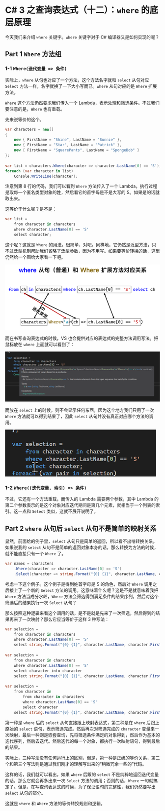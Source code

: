 # C# 3 之查询表达式（十二）：`where` 的底层原理

今天我们来介绍 `where` 关键字。`where` 关键字对于 C# 编译器又是如何实现的呢？

## Part 1 `Where` 方法组

### 1-1 `Where(迭代变量 => 条件)`

实际上，`where` 从句也对应了一个方法，这个方法名字就和 `select` 从句对应 `Select` 方法一样，名字就换了一下大小写而已。`where` 从句对应的是 `Where` 扩展方法。

`Where` 这个方法仍然要求我们传入一个 Lambda，表示处理和筛选条件。不过我们要注意的是，`Where` 也有重载。

先来说等价的这个。

```csharp
var characters = new[]
{
    new { FirstName = "Shine", LastName = "Sunnie" },
    new { FirstName = "Star", LastName = "Patrick" },
    new { FirstName = "SquarePants", LastName = "SpongeBob" }
};

var list = characters.Where(character => character.LastName[0] == 'S');
foreach (var character in list)
    Console.WriteLine(character);
```

注意到第 8 行的代码，我们可以看到 `Where` 方法传入了一个 Lambda，执行过程是取每一个匿名类型对象的姓，然后看它的首字母是不是大写的 S。如果是的话就取出来。

这等价于什么呢？是不是：

```csharp
var list =
    from character in characters
    where character.LastName[0] == 'S'
    select character;
```

这个呢？这就是 `Where` 的用法。很简单，对吧。同样地，它仍然是泛型方法，只不过泛型机制帮助我们省略了泛型参数，因为不用写。如果要等价转换的话，这里仍然给一个图给大家看一下吧。

![](pic/108/108-01.png)

而在书写查询表达式的时候，VS 也会提供对应的表达式的完整方法调用写法。把鼠标放在 `where` 上面就可以看到了：

![](pic/108/108-02.png)

而放在 `select` 上的时候，则不会显示任何东西，因为这个地方我们只用了一次 `Where` 方法就可以得到结果了，因此 `select` 从句并没有真正对应哪个方法的调用。

![](pic/108/108-03.png)

### 1-2 `Where((迭代变量, 索引) => 条件)`

不过，它还有一个方法重载，而传入的 Lambda 需要两个参数，其中 Lambda 的第二个参数表示的是这个对象对应迭代期间是第几个元素，就相当于一个列表的索引。这一点和 `Select` 类似，这就不展开说明了。

## Part 2 `where` 从句后 `select` 从句不是简单的映射关系

显然，前面给的例子里，`select` 从句只是简单的返回，所以看不出啥转换关系。如果说我的 `select` 从句不是简单的返回对象本身的话，那么转换为方法的时候，就不能直接只有一个 `Where` 了。

```csharp
var names = characters
    .Where(character => character.LastName[0] == 'S')
    .Select(character => string.Format("{0} {1}", character.LastName, character.FirstName));
```

考虑一下这个例子。这个例子是得到姓首字母是 S 的角色，然后对 `Where` 调用之后接上了一个新的 `Select` 方法的调用。这意味着什么呢？这是不是就意味着我把 `Where` 方法当成分水岭，`Where` 方法会筛选得到满足条件的结果序列，然后对这个筛选后的结果执行一次 `Select` 从句？

那么按照这种逻辑来看这个调用的话，是不是就是先来了一次筛选，然后得到的结果再来了一次映射？那么它应当等价于这样 3 种写法：

```csharp
var selection =
    from character in characters
    where character.LastName[0] == 'S'
    select string.Format("{0} {1}", character.LastName, character.FirstName);

var selection =
    from character in characters
    where character.LastName[0] == 'S'
    select character into character
    select string.Format("{0} {1}", character.LastName, character.FirstName);

var selection =
    from character in
        from character in characters
        where character.LastName[0] == 'S'
        select character
    select string.Format("{0} {1}", character.LastName, character.FirstName);
```

第一种是 `where` 后的 `select` 从句直接跟上映射表达式，第二种是在 `where` 后跟上原始的 `select` 语句，表示筛选完成。然后再次对筛选完成的 `character` 变量来一次映射，最后一种则是嵌套查询，先将筛选条件满足的对象得到，然后作为基本的迭代序列，然后去迭代。然后迭代的每一个对象，都执行一次映射语句，得到最后的结果。

实际上，三种写法没有任何运行上的区别，但是，第一种是正统的等价关系，第二个和第三个写法则是通过我们刚才的理解写出来的“稍微冗余一些的”代码。

这样的话，我们就可以看出，如果 `where` 后跟的 `select` 不是纯粹地返回迭代变量的话，那么它就会再多出来一次 `Select` 方法的调用；否则的话，`Where` 一句就搞定了。但是，在写查询表达式的时候，为了保证语句的完整性，我们仍然要写出 `select` 从句的部分。

这就是 `where` 和 `Where` 方法的等价转换规则和逻辑。